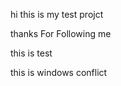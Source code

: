 hi this is my test projct

thanks For Following me


this is test












this is windows conflict



